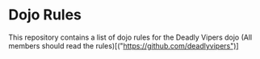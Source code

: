 Dojo Rules
==========

This repository contains a list of dojo rules for the Deadly Vipers dojo
(All members should read the rules)[("https://github.com/deadlyvipers")]
